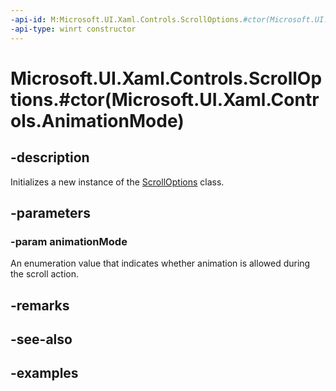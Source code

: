```yaml
---
-api-id: M:Microsoft.UI.Xaml.Controls.ScrollOptions.#ctor(Microsoft.UI.Xaml.Controls.AnimationMode)
-api-type: winrt constructor
---
```


# Microsoft.UI.Xaml.Controls.ScrollOptions.#ctor(Microsoft.UI.Xaml.Controls.AnimationMode)

<!--
public ScrollOptions (Microsoft.UI.Xaml.Controls.AnimationMode animationMode);
-->

## -description

Initializes a new instance of the [ScrollOptions](scrolloptions.md) class.

## -parameters

### -param animationMode

An enumeration value that indicates whether animation is allowed during the scroll action.

## -remarks

## -see-also

## -examples

